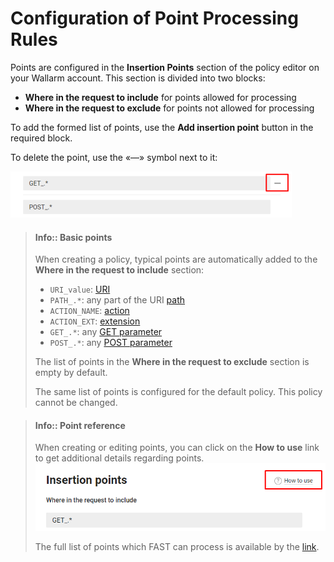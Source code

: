 [img-remove-point]:         ../../../images/operations/common/test-policy/policy-editor/remove-point.png         
[img-point-help]:           ../../../images/operations/common/test-policy/policy-editor/point-help.png                

[link-get-point]:           ../../dsl/points/parsers/http.md#get-filter
[link-post-point]:          ../../dsl/points/parsers/http.md#post-filter
[link-path-point]:          ../../dsl/points/parsers/http.md#path-filter
[link-action-name-point]:   ../../dsl/points/parsers/http.md#actionname-filter
[link-action-ext-point]:    ../../dsl/points/parsers/http.md#actionext-filter
[link-uri-point]:           ../../dsl/points/parsers/http.md#uri-filter

[doc-point-list]:           ../../dsl/points/parsers.md

# Configuration of Point Processing Rules

Points are configured in the **Insertion Points** section of the policy editor on your Wallarm account. This section is divided into two blocks:

* **Where in the request to include** for points allowed for processing
* **Where in the request to exclude** for points not allowed for processing

To add the formed list of points, use the **Add insertion point** button in the required block.

To delete the point, use the «—» symbol next to it:

![Deleteing a point][img-remove-point]

> #### Info:: Basic points
>
> When creating a policy, typical points are automatically added to the **Where in the request to include** section:
>
> * `URI_value`: [URI][link-uri-point]
> * `PATH_.*`: any part of the URI [path][link-path-point]
> * `ACTION_NAME`: [action][link-action-name-point]
> * `ACTION_EXT`: [extension][link-action-ext-point]
> * `GET_.*`: any [GET parameter][link-get-point]
> * `POST_.*`: any [POST parameter][link-post-point]
>
> The list of points in the **Where in the request to exclude** section is empty by default.
>
> The same list of points is configured for the default policy. This policy cannot be changed.

<!-- -->


> #### Info:: Point reference
>
> When creating or editing points, you can click on the **How to use** link to get additional details regarding points. 
> ![Point reference][img-point-help]
>
> The full list of points which FAST can process is available by the [link][doc-point-list].

